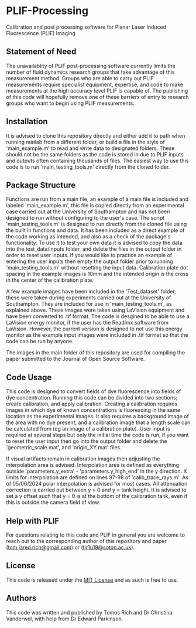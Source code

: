 # PLIF-Processing
Calibration and post processing software for Planar Laser Induced Fluorescence (PLIF) Imaging

## Statement of Need

The unavailablity of PLIF post-processing software currently limits the number of fluid dynamics research groups that take advantage of this measurement method. 
Groups who are able to carry out PLIF measurements require specialist equipment, expertise, and code to make measurements at the high accuracy level PLIF is capable of. 
The publishing of this code will hopefully remove one of these barriers of entry to research groups who want to begin using PLIF measurements.

## Installation

It is advised to clone this repository directly and either add it to path when running matlab from a different folder, or build a file in the style of 'main_example.m' to read and write data to designated folders. These should not be the same folders as the code is stored in due to PLIF inputs and outputs often containing thousands of files. The easiest way to use this code is to run 'main_testing_tools.m' directly from the cloned folder.

## Package Structure

Functions are run from a main file, an example of a main file is included and labeled 'main_example.m', this file is copied directly from an experimental case carried out
at the University of Southampton and has not been designed to run without configuring to the user's case. 
The script 'main_testing_tools.m' is designed to run directly from the cloned file using the built in functions and data. It has been included as a direct example 
of the code working as intended, and also as a check of the package's functionality.
To use it to test your own data it is advised to copy the data into the test_data/inputs folder, and delete the files in the output folder in order to reset user inputs.
If you would like to practice an example of entering the user inputs then empty the output folder prior to running 'main_testing_tools.m' without resetting the input data. 
Calibration plate dot spacing in the example images is 10mm and the intended origin is the cross in the center of the calibration plate.

A few example images have been included in the 'Test_dataset' folder, these were taken during experiments carried out at the University of Southampton.
They are included for use in 'main_testing_tools.m', as explained above.
These images were taken using LaVision equipment and have been converted to .tif format. The code is desgined to be able to use a LaVision energy monitor, if the user has the ReadImx software from LaVision. However, the current version is designed to not use this energy monitor as the example input images were included in .tif format so that the code can be run by anyone.

The images in the main folder of this repository are used for compiling the paper submitted to the Journal of Open Source Software.

## Code Usage

This code is designed to convert fields of dye fluorescence into fields of dye concentration.
Running this code can be divided into two sections; create calibration, and apply calibration. 
Creating a calibration requires images in which dye of known concentrations is fluorescing in the same location as the experimental images.
It also requires a background image of the area with no dye present, and a calibration image that a length scale can be calculated from (eg an image of a calibration plate).
User input is required at several steps but only the initial time the code is run, if you want to reset the user input then go into the output folder and delete the 'geometric_scale.mat', and 'origin_XY.mat' files.

If visual artifacts remain in calibration images then adjusting the interpolation area is advised.
Interpolation area is defined as everything outside 'parameters.y_extra' - 'parameters.y_high_end' in the y direction.
X limits for interpolation are defined on lines 97-98 of 'calib_trace_rays.m'.
As of 05/06/2024 polar interpolation is advised for most cases.
All attenuation correction is carried out between y = 0 and y = tank height. It is advised to set a y offset such that y = 0  is at the bottom of the calibration tank, even if this is outside the camera field of view.

## Help with PLIF

For questions relating to this code and PLIF in general you are welcome to reach out to the corresponding author of this repository and paper (tom.jared.rich@gmail.com) or (tjr1u19@soton.ac.uk).

## License 

This code is released under the [MIT License](https://github.com/TomosRich/PLIF-Processing/blob/c39caa88c8ee45d53652856914d5cbd8655d92e4/LICENSE) and as such is free to use.

## Authors

This code was written and published by Tomos Rich and Dr Christina Vanderwel, with help from Dr Edward Parkinson.
